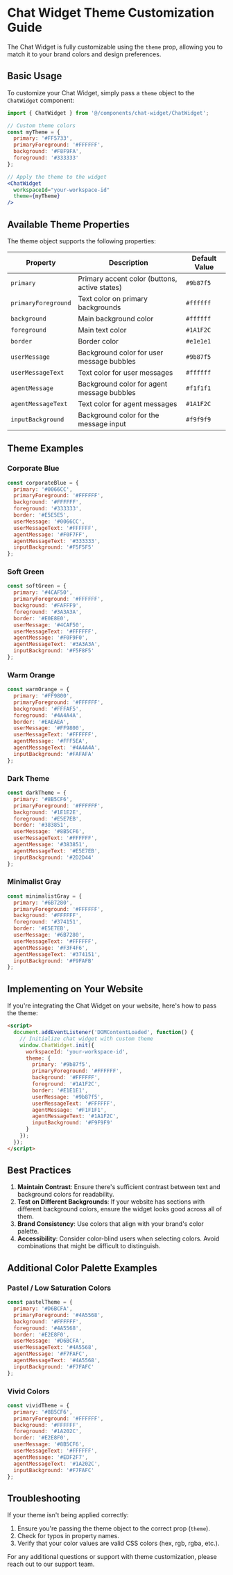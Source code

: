 
# Chat Widget Theme Customization Guide

The Chat Widget is fully customizable using the `theme` prop, allowing you to match it to your brand colors and design preferences.

## Basic Usage

To customize your Chat Widget, simply pass a `theme` object to the `ChatWidget` component:

```jsx
import { ChatWidget } from '@/components/chat-widget/ChatWidget';

// Custom theme colors
const myTheme = {
  primary: '#FF5733',
  primaryForeground: '#FFFFFF',
  background: '#F8F9FA',
  foreground: '#333333'
};

// Apply the theme to the widget
<ChatWidget 
  workspaceId="your-workspace-id" 
  theme={myTheme}
/>
```

## Available Theme Properties

The theme object supports the following properties:

| Property           | Description                                    | Default Value |
|--------------------|------------------------------------------------|---------------|
| `primary`          | Primary accent color (buttons, active states)  | `#9b87f5`     |
| `primaryForeground`| Text color on primary backgrounds              | `#ffffff`     |
| `background`       | Main background color                          | `#ffffff`     |
| `foreground`       | Main text color                                | `#1A1F2C`     |
| `border`           | Border color                                   | `#e1e1e1`     |
| `userMessage`      | Background color for user message bubbles      | `#9b87f5`     |
| `userMessageText`  | Text color for user messages                   | `#ffffff`     |
| `agentMessage`     | Background color for agent message bubbles     | `#f1f1f1`     |
| `agentMessageText` | Text color for agent messages                  | `#1A1F2C`     |
| `inputBackground`  | Background color for the message input         | `#f9f9f9`     |

## Theme Examples

### Corporate Blue

```jsx
const corporateBlue = {
  primary: '#0066CC',
  primaryForeground: '#FFFFFF',
  background: '#FFFFFF',
  foreground: '#333333',
  border: '#E5E5E5',
  userMessage: '#0066CC',
  userMessageText: '#FFFFFF',
  agentMessage: '#F0F7FF',
  agentMessageText: '#333333',
  inputBackground: '#F5F5F5'
};
```

### Soft Green

```jsx
const softGreen = {
  primary: '#4CAF50',
  primaryForeground: '#FFFFFF',
  background: '#FAFFF9',
  foreground: '#3A3A3A',
  border: '#E0E8E0',
  userMessage: '#4CAF50',
  userMessageText: '#FFFFFF',
  agentMessage: '#F0F9F0',
  agentMessageText: '#3A3A3A',
  inputBackground: '#F5F8F5'
};
```

### Warm Orange

```jsx
const warmOrange = {
  primary: '#FF9800',
  primaryForeground: '#FFFFFF',
  background: '#FFFAF5',
  foreground: '#4A4A4A',
  border: '#EAEAEA',
  userMessage: '#FF9800',
  userMessageText: '#FFFFFF',
  agentMessage: '#FFF5EA',
  agentMessageText: '#4A4A4A',
  inputBackground: '#FAFAFA'
};
```

### Dark Theme

```jsx
const darkTheme = {
  primary: '#8B5CF6',
  primaryForeground: '#FFFFFF',
  background: '#1E1E2E',
  foreground: '#E5E7EB',
  border: '#383851',
  userMessage: '#8B5CF6',
  userMessageText: '#FFFFFF',
  agentMessage: '#383851',
  agentMessageText: '#E5E7EB',
  inputBackground: '#2D2D44'
};
```

### Minimalist Gray

```jsx
const minimalistGray = {
  primary: '#6B7280',
  primaryForeground: '#FFFFFF',
  background: '#FFFFFF',
  foreground: '#374151',
  border: '#E5E7EB',
  userMessage: '#6B7280',
  userMessageText: '#FFFFFF',
  agentMessage: '#F3F4F6',
  agentMessageText: '#374151',
  inputBackground: '#F9FAFB'
};
```

## Implementing on Your Website

If you're integrating the Chat Widget on your website, here's how to pass the theme:

```html
<script>
  document.addEventListener('DOMContentLoaded', function() {
    // Initialize chat widget with custom theme
    window.ChatWidget.init({
      workspaceId: 'your-workspace-id',
      theme: {
        primary: '#9b87f5',
        primaryForeground: '#FFFFFF',
        background: '#FFFFFF',
        foreground: '#1A1F2C',
        border: '#E1E1E1',
        userMessage: '#9b87f5',
        userMessageText: '#FFFFFF',
        agentMessage: '#F1F1F1',
        agentMessageText: '#1A1F2C',
        inputBackground: '#F9F9F9'
      }
    });
  });
</script>
```

## Best Practices

1. **Maintain Contrast**: Ensure there's sufficient contrast between text and background colors for readability.
2. **Test on Different Backgrounds**: If your website has sections with different background colors, ensure the widget looks good across all of them.
3. **Brand Consistency**: Use colors that align with your brand's color palette.
4. **Accessibility**: Consider color-blind users when selecting colors. Avoid combinations that might be difficult to distinguish.

## Additional Color Palette Examples

### Pastel / Low Saturation Colors

```jsx
const pastelTheme = {
  primary: '#D6BCFA',
  primaryForeground: '#4A5568',
  background: '#FFFFFF',
  foreground: '#4A5568',
  border: '#E2E8F0',
  userMessage: '#D6BCFA',
  userMessageText: '#4A5568',
  agentMessage: '#F7FAFC',
  agentMessageText: '#4A5568',
  inputBackground: '#F7FAFC'
};
```

### Vivid Colors

```jsx
const vividTheme = {
  primary: '#8B5CF6',
  primaryForeground: '#FFFFFF',
  background: '#FFFFFF',
  foreground: '#1A202C',
  border: '#E2E8F0',
  userMessage: '#8B5CF6',
  userMessageText: '#FFFFFF',
  agentMessage: '#EDF2F7',
  agentMessageText: '#1A202C',
  inputBackground: '#F7FAFC'
};
```

## Troubleshooting

If your theme isn't being applied correctly:

1. Ensure you're passing the theme object to the correct prop (`theme`).
2. Check for typos in property names.
3. Verify that your color values are valid CSS colors (hex, rgb, rgba, etc.).

For any additional questions or support with theme customization, please reach out to our support team.
